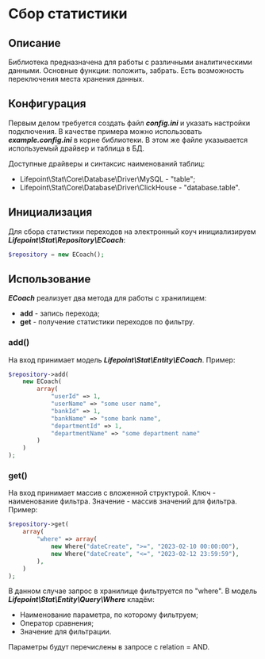 # Сбор статистики

## Описание

Библиотека предназначена для работы с различными аналитическими данными. Основные функции: положить, забрать.
Есть возможность переключения места хранения данных.

## Конфигурация

Первым делом требуется создать файл ***config.ini*** и указать настройки подключения.
В качестве примера можно использовать ***example.config.ini*** в корне библиотеки.
В этом же файле указывается используемый драйвер и таблица в БД.

Доступные драйверы и синтаксис наименований таблиц:
- Lifepoint\Stat\Core\Database\Driver\MySQL - "table";
- Lifepoint\Stat\Core\Database\Driver\ClickHouse - "database.table".

## Инициализация

Для сбора статистики переходов на электронный коуч инициализируем ***Lifepoint\Stat\Repository\ECoach***:

```php
$repository = new ECoach();
```

## Использование

***ECoach*** реализует два метода для работы с хранилищем:
 - **add** - запись перехода;
 - **get** - получение статистики переходов по фильтру.

### add()

На вход принимает модель ***Lifepoint\Stat\Entity\ECoach***. Пример:

```php
$repository->add(
    new ECoach(
        array(
            "userId" => 1,
            "userName" => "some user name",
            "bankId" => 1,
            "bankName" => "some bank name",
            "departmentId" => 1,
            "departmentName" => "some department name"
        )
    )
);
```

### get()

На вход принимает массив с вложенной структурой. Ключ - наименование фильтра. Значение - массив значений для фильтра. Пример:

```php
$repository->get(
    array(
        "where" => array(
            new Where("dateCreate", ">=", "2023-02-10 00:00:00"),
            new Where("dateCreate", "<=", "2023-02-12 23:59:59"),
        ),
    )
);
```

В данном случае запрос в хранилище фильтруется по "where". В модель ***Lifepoint\Stat\Entity\Query\Where*** кладём:
 - Наименование параметра, по которому фильтруем;
 - Оператор сравнения;
 - Значение для фильтрации.

Параметры будут перечислены в запросе с relation = AND.